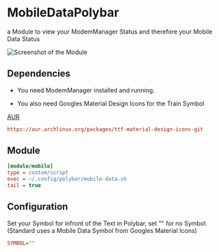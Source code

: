 # MobileDataPolybar
a Module to view your ModemManager Status and therefore your Mobile Data Status


![Screenshot of the Module](https://github.com/thisjade/MobileDataPolybar/blob/5eb3a9eab394a7ce2233ea86906a5ca082c968c7/screenshot_mobile_data.jpg "Screenshot")


## Dependencies

* You need ModemManager installed and running.

* You also need Googles Material Design Icons for the Train Symbol

[AUR](https://aur.archlinux.org/packages/ttf-material-design-icons-git)
```ini
https://aur.archlinux.org/packages/ttf-material-design-icons-git
```

## Module

```ini
[module/mobile]
type = custom/script
exec = ~/.config/polybar/mobile-data.sh
tail = true
```

## Configuration

Set your Symbol for infront of the Text in Polybar, set "" for no Symbol. (Standard uses a Mobile Data Symbol from Googles Material Icons)

```ini
SYMBOL=""
```
